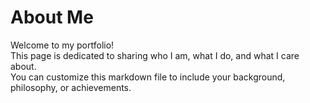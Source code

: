 # About Me

Welcome to my portfolio!  
This page is dedicated to sharing who I am, what I do, and what I care about.  
You can customize this markdown file to include your background, philosophy, or achievements.
